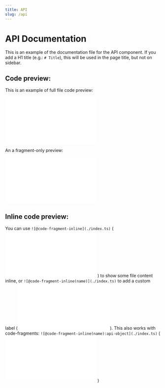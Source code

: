 ```yaml
---
title: API
slug: /api
---
```


# API Documentation

This is an example of the documentation file for the API component. If you add a H1 title (e.g.: `# Title`), this will be used in the page title, but not on sidebar.

## Code preview:

This is an example of full file code preview:

![@code-fragment](./index.ts)

An a fragment-only preview:

![@code-fragment:api-object](./index.ts)

## Inline code preview:

You can use `![@code-fragment-inline](./index.ts)` (![@code-fragment-inline](./index.ts)) to show some file content inline, or `![@code-fragment-inline(name)](./index.ts)` to add a custom label (![@code-fragment-inline(like this)](./index.ts)). This also works with code-fragments: `![@code-fragment-inline(name):api-object](./index.ts)` (![@code-fragment-inline(example):api-object](./index.ts))
